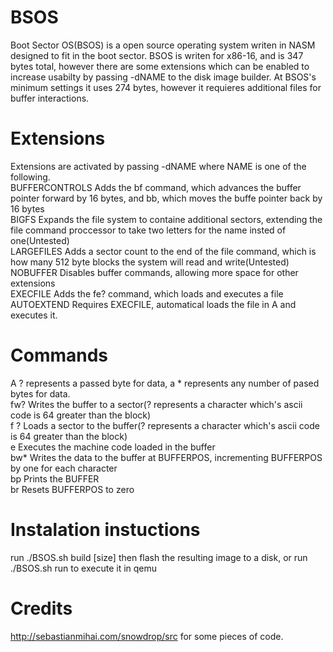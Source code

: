 # BSOS
Boot Sector OS(BSOS) is a open source operating system writen in NASM designed to fit in the boot sector.
BSOS is writen for x86-16, and is 347 bytes total, however there are some extensions which can be enabled to increase usabilty by passing -dNAME to the disk image builder.
At BSOS's minimum settings it uses 274 bytes, however it requieres additional files for buffer interactions.
# Extensions
Extensions are activated by passing -dNAME where NAME is one of the following.\
BUFFERCONTROLS      Adds the bf command, which advances the buffer pointer forward by 16 bytes, and bb, which moves the buffe pointer back by 16 bytes\
BIGFS               Expands the file system to containe additional sectors, extending the file command proccessor to take two letters for the name insted of one(Untested)\
LARGEFILES          Adds a sector count to the end of the file command, which is how many 512 byte blocks the system will read and write(Untested)\
NOBUFFER            Disables buffer commands, allowing more space for other extensions\
EXECFILE            Adds the fe? command, which loads and executes a file\
AUTOEXTEND          Requires EXECFILE, automatical loads the file in A and executes it.
# Commands
A ? represents a passed byte for data, a * represents any number of pased bytes for data.\
fw?                 Writes the buffer to a sector(? represents a character which's ascii code is 64 greater than the block)\
f ?                 Loads a sector to the buffer(? represents a character which's ascii code is 64 greater than the block)\
e                   Executes the machine code loaded in the buffer\
bw*                 Writes the data to the buffer at BUFFERPOS, incrementing BUFFERPOS by one for each character\
bp                  Prints the BUFFER\
br                  Resets BUFFERPOS to zero
# Instalation instuctions
run ./BSOS.sh build [size]
then flash the resulting image to a disk, or run ./BSOS.sh run to execute it in qemu
# Credits
http://sebastianmihai.com/snowdrop/src for some pieces of code.

